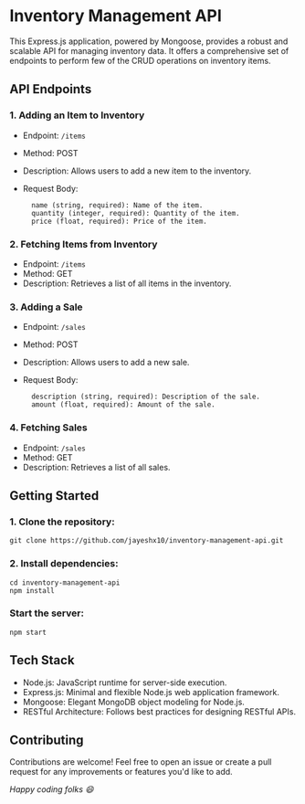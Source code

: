 # Inventory Management API
This Express.js application, powered by Mongoose, provides a robust and scalable API for managing inventory data. It offers a comprehensive set of endpoints to perform few of the CRUD operations on inventory items.

## API Endpoints
### 1. Adding an Item to Inventory
- Endpoint: `/items`
- Method: POST
- Description: Allows users to add a new item to the inventory.
- Request Body:
  
        name (string, required): Name of the item.
        quantity (integer, required): Quantity of the item.
        price (float, required): Price of the item.

### 2. Fetching Items from Inventory
- Endpoint: `/items`
- Method: GET
- Description: Retrieves a list of all items in the inventory.
      
### 3. Adding a Sale
- Endpoint: `/sales`
- Method: POST
- Description: Allows users to add a new sale.
- Request Body:
  
        description (string, required): Description of the sale.
        amount (float, required): Amount of the sale.
          
### 4. Fetching Sales
- Endpoint: `/sales`
- Method: GET
- Description: Retrieves a list of all sales.
      
## Getting Started
### 1. Clone the repository:
    git clone https://github.com/jayeshx10/inventory-management-api.git
### 2. Install dependencies:
    cd inventory-management-api
    npm install
### Start the server:
    npm start

## Tech Stack
- Node.js: JavaScript runtime for server-side execution.
- Express.js: Minimal and flexible Node.js web application framework.
- Mongoose: Elegant MongoDB object modeling for Node.js.
- RESTful Architecture: Follows best practices for designing RESTful APIs.
  
## Contributing
Contributions are welcome! Feel free to open an issue or create a pull request for any improvements or features you'd like to add.

*Happy coding folks 😄*
